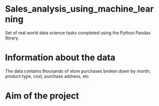 # Sales_analysis_using_machine_learning
Set of real world data science tasks completed using the Python Pandas library.

# Information about the data
The data contains thousands of store purchases broken down by month, product type, cost, purchase address, etc

# Aim of the project

